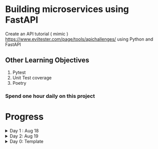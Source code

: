 # Building microservices using FastAPI 

Create an API tutorial ( mimic ) https://www.eviltester.com/page/tools/apichallenges/ 
using Python and FastAPI 

## Other Learning Objectives

1. Pytest
2. Unit Test coverage
3. Poetry


### Spend one hour daily on this project

# Progress
<details>
    <summary>Day 1 : Aug 18  </summary>

`Spent 70 minutes`

- Basic project structure
- Explored and implemented `Makefile`
- Basic understanding of `Poetry`
- Setup `sample_endpoint.py` and test file for it to configure pytest and test coverage

### References 
- https://www.youtube.com/watch?v=YB-_FsssK8E
- https://python-poetry.org/docs/basic-usage/
- https://www.gnu.org/software/make/manual/make.html

</details>




<details> 
    <summary> Day 2: Aug 19</summary>

`Spent 30 minutes`


- :thumbsup: Set up route and todo route that returns  hardcoded value
- :thumbsdown: Unable to have the todo route as a seprate module from main


</details>

<details> 
    <summary> Day 0: Template</summary>
</details>